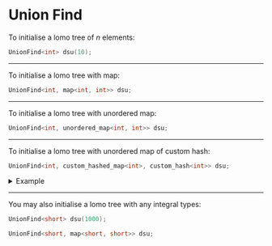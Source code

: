 # Union Find

To initialise a lomo tree of $n$ elements:
```cpp
UnionFind<int> dsu(10);
```

---

To initialise a lomo tree with map:
```cpp
UnionFind<int, map<int, int>> dsu;
```

---

To initialise a lomo tree with unordered map:
```cpp
UnionFind<int, unordered_map<int, int>> dsu;
```

---

To initialise a lomo tree with unordered map of custom hash:
```cpp
UnionFind<int, custom_hashed_map<int>, custom_hash<int>> dsu;
```

<details>
<summary>Example</summary>

```cpp
struct CustomHash {
    static uint64_t splitmix64(uint64_t x) {
        x += 0x9e3779b97f4a7c15;
        x = (x ^ (x >> 30)) * 0xbf58476d1ce4e5b9;
        x = (x ^ (x >> 27)) * 0x94d049bb133111eb;
        return x ^ (x >> 31);
    }
    size_t operator()(uint64_t x) const {
        static const uint64_t FIXED_RANDOM = std::chrono::steady_clock::now().time_since_epoch().count();
        return splitmix64(x + FIXED_RANDOM);
    }
};

template <typename T, typename U>
using safe_map = std::unordered_map<T, U, CustomHash>;
```
```cpp
UnionFind<int, safe_map<int, int>, CustomHash> dsu;
```
</details>

---

You may also initialise a lomo tree with any integral types:

```cpp
UnionFind<short> dsu(1000);
```

```cpp
UnionFind<short, map<short, short>> dsu;
```